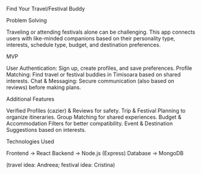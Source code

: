 Find Your Travel/Festival Buddy


Problem Solving

Traveling or attending festivals alone can be challenging. This app connects users with like-minded companions based on their personality type, interests,
schedule type, budget, and destination preferences.


MVP

User Authentication: Sign up, create profiles, and save preferences.
Profile Matching: Find travel or festival buddies in Timisoara based on shared interests.
Chat & Messaging: Secure communication (also based on reviews) before making plans.


Additional Features

Verified Profiles (cazier) & Reviews for safety.
Trip & Festival Planning to organize itineraries.
Group Matching for shared experiences.
Budget & Accommodation Filters for better compatibility.
Event & Destination Suggestions based on interests.


Technologies Used

Frontend → React
Backend → Node.js (Express)
Database → MongoDB

(travel idea: Andreea; festival idea: Cristina)
